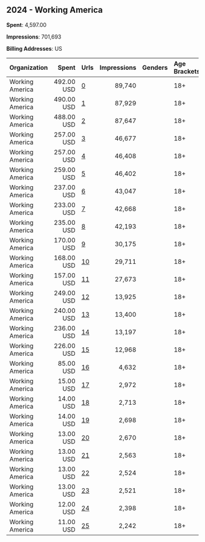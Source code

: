 ## 2024 - Working America 
**Spent**: 4,597.00

**Impressions**: 701,693

**Billing Addresses**: US

|Organization|Spent|Urls|Impressions|Genders|Age Brackets|Country Codes|
|:---|---:|:---|---:|:---|:---|:---|
|Working America|492.00 USD|[0](https://www.snap.com/political-ads/asset/a01516ba1a1c61f8fa80b08be01ddbc1f53b232e541f57556a68d07358bd2dba?mediaType=mp4)|89,740||18+|united states|
|Working America|490.00 USD|[1](https://www.snap.com/political-ads/asset/b930027ff6056a6fd493d01baa36b3428a37ba7243ab30ee63a5786043850569?mediaType=mp4)|87,929||18+|united states|
|Working America|488.00 USD|[2](https://www.snap.com/political-ads/asset/b8ea1c6010e102defea5e76e5c96d438231e600305ce99ee9e91d6b4af524e94?mediaType=mp4)|87,647||18+|united states|
|Working America|257.00 USD|[3](https://www.snap.com/political-ads/asset/3c48561aa7ef6db3d0719a8c03fc8d6f539aa6741107b17bc8a90a3cc3a53744?mediaType=mp4)|46,677||18+|united states|
|Working America|257.00 USD|[4](https://www.snap.com/political-ads/asset/ccc03176fcb53d2dbfa9b3609b533f1f111bb90e2a3abc35c8eaa6a1ed9321bf?mediaType=mp4)|46,408||18+|united states|
|Working America|259.00 USD|[5](https://www.snap.com/political-ads/asset/eba45c6328ee5f6c995fe5ef53a35e4e251900f425c17612b14ce6e0c0d58359?mediaType=mp4)|46,402||18+|united states|
|Working America|237.00 USD|[6](https://www.snap.com/political-ads/asset/a27b71d3d237aa6e3095de5c8aa3892261c0d0e989245a272b848a4e121c0f45?mediaType=mp4)|43,047||18+|united states|
|Working America|233.00 USD|[7](https://www.snap.com/political-ads/asset/18d2cbea1ee33cc685050ba1117ba7d4aefca7355332dac0532d1706957ae6dd?mediaType=mp4)|42,668||18+|united states|
|Working America|235.00 USD|[8](https://www.snap.com/political-ads/asset/52392faef80aa6b79ef062b4f305413809eca5036c58890e648b64b9bb5ed4fa?mediaType=mp4)|42,193||18+|united states|
|Working America|170.00 USD|[9](https://www.snap.com/political-ads/asset/f24dbad974bfc39fd4247e28018f2ea15e7d8e7c1445d78e2282406dd0e14f6d?mediaType=mp4)|30,175||18+|united states|
|Working America|168.00 USD|[10](https://www.snap.com/political-ads/asset/5fbf1c0f019f68fb668d797b1ba5f291ad543c124bd4823296a71fe5029e0543?mediaType=mp4)|29,711||18+|united states|
|Working America|157.00 USD|[11](https://www.snap.com/political-ads/asset/6f49ce230e3cbc3f7b2ce1cc4e683b44bfcf881d0b83987fa5a76442fbb00583?mediaType=mp4)|27,673||18+|united states|
|Working America|249.00 USD|[12](https://www.snap.com/political-ads/asset/91874ecae8417659cd36472f1b664f11a7c14af8d76d95558bb5cebdb811eb79?mediaType=mp4)|13,925||18+|united states|
|Working America|240.00 USD|[13](https://www.snap.com/political-ads/asset/0063f6a7886701c0c5579484919745e853fa7b22813cf50763ebc61965800cf0?mediaType=mp4)|13,400||18+|united states|
|Working America|236.00 USD|[14](https://www.snap.com/political-ads/asset/4726f65889b2c4de5738fb77c13a5e79434468166b4b44958e3fbd950b2807c4?mediaType=mp4)|13,197||18+|united states|
|Working America|226.00 USD|[15](https://www.snap.com/political-ads/asset/4f7b28ec772e014bb7b768fde7beca77f159e2dd0b5e9fbc57e22757a72225b6?mediaType=mp4)|12,968||18+|united states|
|Working America|85.00 USD|[16](https://www.snap.com/political-ads/asset/02a7314f28084678617424d7402335bad6c8db89ff66c3fc01e9d0176976e740?mediaType=mp4)|4,632||18+|united states|
|Working America|15.00 USD|[17](https://www.snap.com/political-ads/asset/e499da2d35f09e56caf523318dab72c34733f2323ba77f289ab493e6337fb9a0?mediaType=mp4)|2,972||18+|united states|
|Working America|14.00 USD|[18](https://www.snap.com/political-ads/asset/62b8a9cae94f49381e811c3c3a9af3b8208f73fbc0a3ab186759302fb0df80d2?mediaType=mp4)|2,713||18+|united states|
|Working America|14.00 USD|[19](https://www.snap.com/political-ads/asset/1a1b6413802c634d20884755017599ce78acc3cc80ec6efbe65cf30b936cec28?mediaType=mp4)|2,698||18+|united states|
|Working America|13.00 USD|[20](https://www.snap.com/political-ads/asset/1a1b6413802c634d20884755017599ce78acc3cc80ec6efbe65cf30b936cec28?mediaType=mp4)|2,670||18+|united states|
|Working America|13.00 USD|[21](https://www.snap.com/political-ads/asset/62b8a9cae94f49381e811c3c3a9af3b8208f73fbc0a3ab186759302fb0df80d2?mediaType=mp4)|2,563||18+|united states|
|Working America|13.00 USD|[22](https://www.snap.com/political-ads/asset/51b9dcc86f3c4079a83f479ce0fe9af9dd1730b3b608947faef3e2d3b2db8d6c?mediaType=mp4)|2,524||18+|united states|
|Working America|13.00 USD|[23](https://www.snap.com/political-ads/asset/472155c42db261ba17ef298be114975effc14055101ea20c20ceb52e286bc08f?mediaType=mp4)|2,521||18+|united states|
|Working America|12.00 USD|[24](https://www.snap.com/political-ads/asset/e499da2d35f09e56caf523318dab72c34733f2323ba77f289ab493e6337fb9a0?mediaType=mp4)|2,398||18+|united states|
|Working America|11.00 USD|[25](https://www.snap.com/political-ads/asset/02ca5fd14306864b2b025f7f61d93752b93d913e453e15ddeec660c13d817d86?mediaType=mp4)|2,242||18+|united states|
